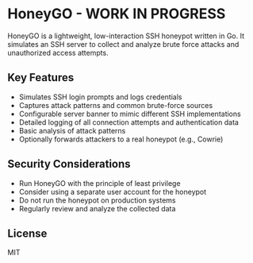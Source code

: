 # HoneyGO - WORK IN PROGRESS
HoneyGO is a lightweight, low-interaction SSH honeypot written in Go. It simulates an SSH server to collect and analyze brute force attacks and unauthorized access attempts.

## Key Features

* Simulates SSH login prompts and logs credentials
* Captures attack patterns and common brute-force sources
* Configurable server banner to mimic different SSH implementations
* Detailed logging of all connection attempts and authentication data
* Basic analysis of attack patterns
* Optionally forwards attackers to a real honeypot (e.g., Cowrie)
  
## Security Considerations

* Run HoneyGO with the principle of least privilege
* Consider using a separate user account for the honeypot
* Do not run the honeypot on production systems
* Regularly review and analyze the collected data

## License 
MIT
